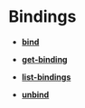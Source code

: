 <!-- loioc9763cec02754014a0782904bb01d58e -->

# Bindings

-   **[bind](bind-f53ff26.md "")**  

-   **[get-binding](get-binding-8495036.md "")**  

-   **[list-bindings](list-bindings-0078d1a.md "")**  

-   **[unbind](unbind-19fadcd.md "")**  


